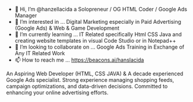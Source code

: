 - 👋 Hi, I’m @hanzellacida a Solopreneur / OG HTML Coder / Google Ads Manager
- 👀 I’m interested in ... Digital Marketing especially in Paid Advertising (Google Ads) & Web & Game Development 
- 🌱 I’m currently learning ... IT Related specifically Html CSS Java and creating website templates in visual Code Studio or in Notepad++
- 💞️ I’m looking to collaborate on ... Google Ads Training in Exchange of Any IT Related Work
- 📫 How to reach me ... https://beacons.ai/hanslacida

An Aspiring Web Developer (HTML, CSS JAVA) & A decade experienced Google Ads specialist. Strong experience managing shopping feeds, campaign optimizations, and data-driven decisions. Committed to enhancing your online advertising efforts.
